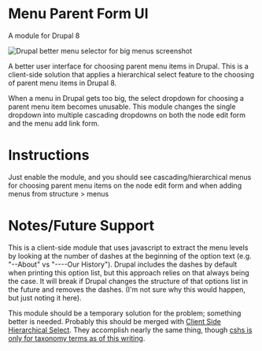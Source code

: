 [menu_parent_form_ui_screenshot]: https://jimkeller.github.io/menu_parent_form_ui/images/drupal-menu-parent-form-ui.png

# Menu Parent Form UI

A module for Drupal 8

![Drupal better menu selector for big menus screenshot][menu_parent_form_ui_screenshot]

A better user interface for choosing parent menu items in Drupal. This is a client-side solution that applies a hierarchical select feature to the choosing of parent menu items in Drupal 8. 

When a menu in Drupal gets too big, the select dropdown for choosing a parent menu item becomes unusable. This module changes the single dropdown into multiple cascading dropdowns on both the node edit form and the menu add link form.

# Instructions

Just enable the module, and you should see cascading/hierarchical menus for choosing parent menu items on the node edit form and when adding menus from structure > menus

# Notes/Future Support

This is a client-side module that uses javascript to extract the menu levels by looking at the number of dashes at the beginning of the option text (e.g. "--About" vs "----Our History"). Drupal includes the dashes by default when printing this option list, but this approach relies on that always being the case. It will break if Drupal changes the structure of that options list in the future and removes the dashes. (I'm not sure why this would happen, but just noting it here).

This module should be a temporary solution for the problem; something better is needed. Probably this should be merged with [Client Side Hierarchical Select](https://www.drupal.org/project/cshs). They accomplish nearly the same thing, though [cshs is only for taxonomy terms as of this writing](https://www.drupal.org/project/cshs/issues/2657876).


